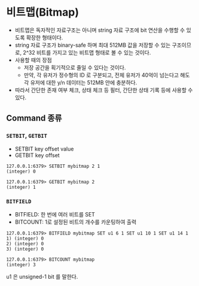 # 비트맵(Bitmap)
- 비트맵은 독자적인 자료구조는 아니며 string 자료 구조에 bit 연산을 수행할 수 있도록 확장한 형태이다.
- string 자료 구조가 binary-safe 하며 최대 512MB 값을 저장할 수 있는 구조이므로, 2^32 비트를 가지고 있는 비트맵 형태로 볼 수 있는 것이다.
- 사용할 때의 장점
    - 저장 공간을 획기적으로 줄일 수 있다는 것이다.
    - 만약, 각 유저가 정수형의 ID 로 구분되고, 전체 유저가 40억이 넘는다고 해도 각 유저에 대한 y/n 데이터는 512MB 안에 충분하다.
- 따라서 간단한 존재 여부 체크, 상태 체크 등 필터, 간단한 상태 기록 등에 사용할 수 있다.

## Command 종류
### `SETBIT`, `GETBIT`
- SETBIT key offset value
- GETBIT key offset
```shell
127.0.0.1:6379> SETBIT mybitmap 2 1
(integer) 0

127.0.0.1:6379> GETBIT mybitmap 2
(integer) 1
```

### `BITFIELD`
- BITFIELD: 한 번에 여러 비트를 SET
- BITCOUNT: 1로 설정된 비트의 개수를 카운팅하여 출력
```shell
127.0.0.1:6379> BITFIELD mybitmap SET u1 6 1 SET u1 10 1 SET u1 14 1
1) (integer) 0
2) (integer) 0
3) (integer) 0

127.0.0.1:6379> BITCOUNT mybitmap
(integer) 3
```
u1 은 unsigned-1 bit 를 말한다.
